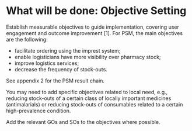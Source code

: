 # What will be done: Objective Setting

Establish measurable objectives to guide implementation, covering user engagement and outcome improvement \[1]. For PSM, the main objectives are the following:

* facilitate ordering using the imprest system;
* enable logisticians have more visibility over pharmacy stock;
* improve logistics services;
* decrease the frequency of stock-outs.

See appendix 2 for the PSM result chain.

You may need to add specific objectives related to local need, e.g., reducing stock-outs of a certain class of locally important medicines (antimalarials) or reducing stock-outs of consumables related to a certain high-prevalence condition.

Add the relevant GOs and SOs to the objectives where possible.
